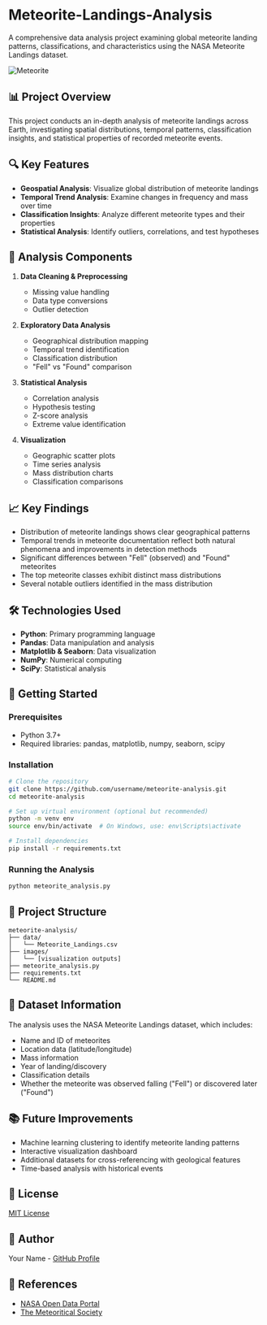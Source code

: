 # Meteorite-Landings-Analysis

A comprehensive data analysis project examining global meteorite landing patterns, classifications, and characteristics using the NASA Meteorite Landings dataset.

![Meteorite](https://raw.githubusercontent.com/username/meteorite-analysis/main/images/meteorite-banner.jpg)

## 📊 Project Overview

This project conducts an in-depth analysis of meteorite landings across Earth, investigating spatial distributions, temporal patterns, classification insights, and statistical properties of recorded meteorite events.

## 🔍 Key Features

- **Geospatial Analysis**: Visualize global distribution of meteorite landings
- **Temporal Trend Analysis**: Examine changes in frequency and mass over time
- **Classification Insights**: Analyze different meteorite types and their properties
- **Statistical Analysis**: Identify outliers, correlations, and test hypotheses

## 🧪 Analysis Components

1. **Data Cleaning & Preprocessing**
   - Missing value handling
   - Data type conversions
   - Outlier detection

2. **Exploratory Data Analysis**
   - Geographical distribution mapping
   - Temporal trend identification
   - Classification distribution
   - "Fell" vs "Found" comparison

3. **Statistical Analysis**
   - Correlation analysis
   - Hypothesis testing
   - Z-score analysis
   - Extreme value identification

4. **Visualization**
   - Geographic scatter plots
   - Time series analysis
   - Mass distribution charts
   - Classification comparisons

## 📈 Key Findings

- Distribution of meteorite landings shows clear geographical patterns
- Temporal trends in meteorite documentation reflect both natural phenomena and improvements in detection methods
- Significant differences between "Fell" (observed) and "Found" meteorites
- The top meteorite classes exhibit distinct mass distributions
- Several notable outliers identified in the mass distribution

## 🛠️ Technologies Used

- **Python**: Primary programming language
- **Pandas**: Data manipulation and analysis
- **Matplotlib & Seaborn**: Data visualization
- **NumPy**: Numerical computing
- **SciPy**: Statistical analysis

## 🚀 Getting Started

### Prerequisites

- Python 3.7+
- Required libraries: pandas, matplotlib, numpy, seaborn, scipy

### Installation

```bash
# Clone the repository
git clone https://github.com/username/meteorite-analysis.git
cd meteorite-analysis

# Set up virtual environment (optional but recommended)
python -m venv env
source env/bin/activate  # On Windows, use: env\Scripts\activate

# Install dependencies
pip install -r requirements.txt
```

### Running the Analysis

```bash
python meteorite_analysis.py
```

## 📁 Project Structure

```
meteorite-analysis/
├── data/
│   └── Meteorite_Landings.csv
├── images/
│   └── [visualization outputs]
├── meteorite_analysis.py
├── requirements.txt
└── README.md
```

## 📝 Dataset Information

The analysis uses the NASA Meteorite Landings dataset, which includes:
- Name and ID of meteorites
- Location data (latitude/longitude)
- Mass information
- Year of landing/discovery
- Classification details
- Whether the meteorite was observed falling ("Fell") or discovered later ("Found")

## 📚 Future Improvements

- Machine learning clustering to identify meteorite landing patterns
- Interactive visualization dashboard
- Additional datasets for cross-referencing with geological features
- Time-based analysis with historical events

## 📄 License

[MIT License](LICENSE)

## 👤 Author

Your Name - [GitHub Profile](https://github.com/username)

## 🔗 References

- [NASA Open Data Portal](https://data.nasa.gov/)
- [The Meteoritical Society](https://www.lpi.usra.edu/meteor/)
